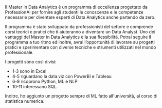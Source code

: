 Il Master in Data Analytics è un programma di eccellenza progettato da ProfessionAI per fornire agli studenti le conoscenze e le competenze necessarie per diventare esperti di Data Analytics anche partendo da zero.

Il programma è stato sviluppato da professionisti del settore e comprende corsi teorici e pratici che ti aiuteranno a diventare un Data Analyst. Uno dei vantaggi del Master in Data Analytics è la sua flessibilità.
Potrai seguire il programma a tuo ritmo ed inoltre, avrai l’opportunità di lavorare su progetti pratici e sperimentare con diverse tecniche e strumenti utilizzati nel mondo professionale.

I progetti sono così divisi:
- 1-3 sono in Excel 
- 4-5 riguardano la data viz con PowerBI e Tableau 
- 6-9 ricoprono Python, ML e NLP 
- 10-11 interessano SQL. 

Inoltre, ho aggiunto un progetto sempre di ML fatto all'università, al corso di statistica numerica.

